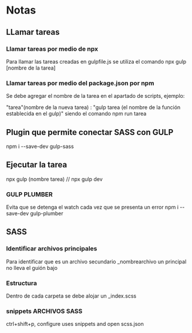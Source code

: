 # Notas

## LLamar tareas 

### Llamar tareas por medio de npx
Para llamar las tareas creadas en gulpfile.js se utiliza el comando npx gulp [nombre de la tarea]

### Llamar tareas por medio del package.json por npm 
Se debe agregar el nombre de la tarea en el apartado de scripts, ejemplo:

"tarea"(nombre de la nueva tarea) : "gulp tarea (el nombre de la función establecida en el gulp)"
siendo el comando npm run tarea

## Plugin que permite conectar SASS con GULP 
npm i --save-dev gulp-sass

## Ejecutar la tarea

npx gulp (nombre tarea)   // npx gulp dev

### GULP PLUMBER
Evita que se detenga el watch cada vez que se presenta un error
npm i --save-dev gulp-plumber
## SASS 
### Identificar archivos principales
Para identificar que es un archivo secundario _nombrearchivo un principal no lleva el guión bajo 
### Estructura 
Dentro de cada carpeta se debe alojar un _index.scss


### snippets ARCHIVOS SASS
ctrl+shift+p, configure uses snippets and open scss.json